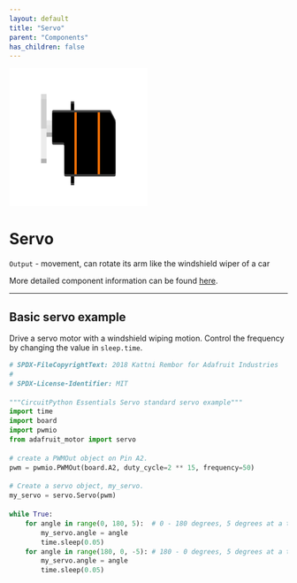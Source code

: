 ```yaml
---
layout: default
title: "Servo"
parent: "Components"
has_children: false
---
```


<img src="assets/Grove-Servo.png" alt="Servo" width="250"/>

# Servo
`Output` - movement, can rotate its arm like the windshield wiper of a car

More detailed component information can be found [here](https://www.seeedstudio.com/Grove-Servo.html).

---

## Basic servo example
Drive a servo motor with a windshield wiping motion. Control the frequency by changing the value in `sleep.time`.
```python
# SPDX-FileCopyrightText: 2018 Kattni Rembor for Adafruit Industries
#
# SPDX-License-Identifier: MIT

"""CircuitPython Essentials Servo standard servo example"""
import time
import board
import pwmio
from adafruit_motor import servo

# create a PWMOut object on Pin A2.
pwm = pwmio.PWMOut(board.A2, duty_cycle=2 ** 15, frequency=50)

# Create a servo object, my_servo.
my_servo = servo.Servo(pwm)

while True:
    for angle in range(0, 180, 5):  # 0 - 180 degrees, 5 degrees at a time.
        my_servo.angle = angle
        time.sleep(0.05)
    for angle in range(180, 0, -5): # 180 - 0 degrees, 5 degrees at a time.
        my_servo.angle = angle
        time.sleep(0.05)
```